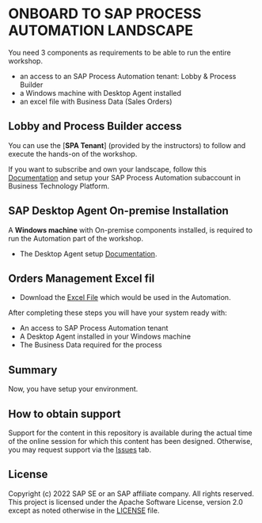# ONBOARD TO SAP PROCESS AUTOMATION LANDSCAPE

You need 3 components as requirements to be able to run the entire workshop.
   - an access to an SAP Process Automation tenant: Lobby & Process Builder
   - a Windows machine with Desktop Agent installed 
   - an excel file with Business Data (Sales Orders)

## Lobby and Process Builder access

You can use the [**SPA Tenant**] (provided by the instructors) to follow and execute the hands-on of the workshop.

If you want to subscribe and own your landscape, follow this [Documentation](https://help.sap.com/viewer/a331c4ef0a9d48a89c779fd449c022e7/Cloud/en-US/089a5d6f47b344e8b370460098980b9b.html) and setup your SAP Process Automation subaccount in Business Technology Platform.


## SAP Desktop Agent On-premise Installation

A **Windows machine** with On-premise components installed, is required to run the Automation part of the workshop.

- The Desktop Agent setup [Documentation](https://help.sap.com/viewer/a331c4ef0a9d48a89c779fd449c022e7/Cloud/en-US/860145601cc64167ac5a17089ebd7cce.html).

## Orders Management Excel fil

- Download the [Excel File](../2%20Automation/SalesOrdersDetails.xlsx) which would be used in the Automation.

After completing these steps you will have your system ready with:

- An access to SAP Process Automation tenant
- A Desktop Agent installed in your Windows machine
- The Business Data required for the process

## Summary

Now, you have setup your environment.


## How to obtain support <a name="support"></a>

Support for the content in this repository is available during the actual time of the online session for which this content has been designed. Otherwise, you may request support via the [Issues](../../../../issues) tab.

## License <a name="license"></a>

Copyright (c) 2022 SAP SE or an SAP affiliate company. All rights reserved. This project is licensed under the Apache Software License, version 2.0 except as noted otherwise in the [LICENSE](../LICENSES/Apache-2.0.txt) file.
